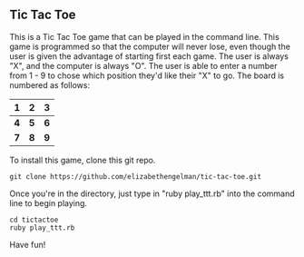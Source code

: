 Tic Tac Toe
-----------

This is a Tic Tac Toe game that can be played in the command line. This game is programmed so that the computer will never lose, even though the user is given the advantage of starting first each game. The user is always "X", and the computer is always "O". The user is able to enter a number from 1 - 9 to chose which position they'd like their "X" to go. The board is numbered as follows:


1 | 2 | 3
--- | --- | ---
**4** | **5** | **6**
**7** | **8** | **9**

To install this game, clone this git repo.

```
git clone https://github.com/elizabethengelman/tic-tac-toe.git
```


Once you're in the directory, just type in "ruby play_ttt.rb" into the command line to begin playing. 

```
cd tictactoe
ruby play_ttt.rb
```
Have fun!

